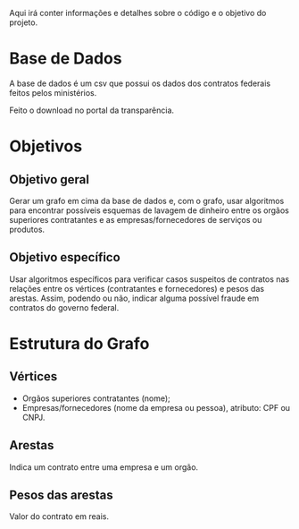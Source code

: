 
Aqui irá conter informações e detalhes sobre o código e o objetivo do projeto.

# Base de Dados

A base de dados é um csv que possui os dados dos contratos federais feitos pelos ministérios.

Feito o download no portal da transparência.

# Objetivos

## Objetivo geral

Gerar um grafo em cima da base de dados e, com o grafo, usar algoritmos para encontrar possíveis esquemas de lavagem de dinheiro entre os orgãos superiores contratantes e as empresas/fornecedores de serviços ou produtos.

## Objetivo específico

Usar algoritmos específicos para verificar casos suspeitos de contratos nas relações entre os vértices (contratantes e fornecedores) e pesos das arestas. Assim, podendo ou não, indicar alguma possível fraude em contratos do governo federal.

# Estrutura do Grafo

## Vértices

- Orgãos superiores contratantes (nome);
- Empresas/fornecedores (nome da empresa ou pessoa), atributo: CPF ou CNPJ.

## Arestas

Indica um contrato entre uma empresa e um orgão.

## Pesos das arestas

Valor do contrato em reais.
